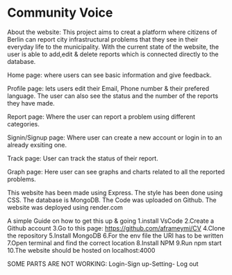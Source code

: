 # Community Voice

About the website:
This project aims to creat a platform where citizens of Berlin can report city infrastructural problems that they see in their everyday life to the municipality.
With the current state of the website, the user is able to add,edit & delete reports which is connected directly to the database.


Home page:
where users can see basic information and give feedback.

Profile page:
lets users edit their Email, Phone number & their prefered language. The user can also see the status and the number of the reports they have made.

Report page:
Where the user can report a problem using different categories.

Signin/Signup page:
Where user can create a new account or login in to an already exsiting one.

Track page:
User can track the status of their report.

Graph page:
Here user can see graphs and charts related to all the reported problems.



This website has been made using Express.
The style has been done using CSS.
The database is MongoDB.
The Code was uploaded on Github.
The website was deployed using render.com


A simple Guide on how to get this up & going
1.install VsCode
2.Create a Github account
3.Go to this page:
https://github.com/aframeymi/CV
4.Clone the repository
5.Install MongoDB
6.For the env file the URI has to be written
7.Open terminal and find the correct location
8.Install NPM
9.Run npm start
10.The website should be hosted on localhost:4000


SOME PARTS ARE NOT WORKING:
Login-Sign up-Setting- Log out